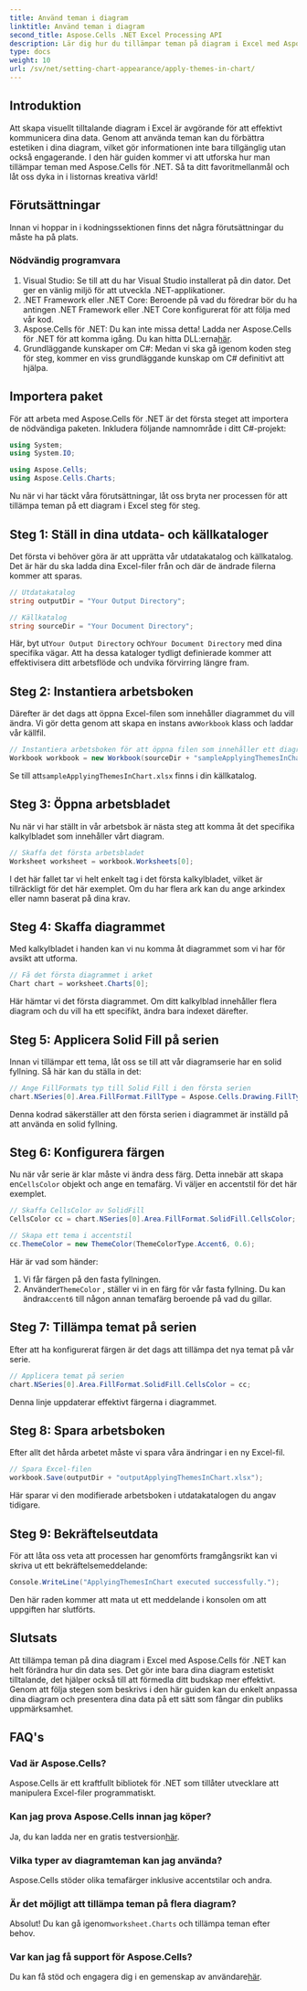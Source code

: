 ```yaml
---
title: Använd teman i diagram
linktitle: Använd teman i diagram
second_title: Aspose.Cells .NET Excel Processing API
description: Lär dig hur du tillämpar teman på diagram i Excel med Aspose.Cells för .NET med vår lätta att följa steg-för-steg-guide. Förbättra din datapresentation.
type: docs
weight: 10
url: /sv/net/setting-chart-appearance/apply-themes-in-chart/
---
```

## Introduktion

Att skapa visuellt tilltalande diagram i Excel är avgörande för att effektivt kommunicera dina data. Genom att använda teman kan du förbättra estetiken i dina diagram, vilket gör informationen inte bara tillgänglig utan också engagerande. I den här guiden kommer vi att utforska hur man tillämpar teman med Aspose.Cells för .NET. Så ta ditt favoritmellanmål och låt oss dyka in i listornas kreativa värld!

## Förutsättningar

Innan vi hoppar in i kodningssektionen finns det några förutsättningar du måste ha på plats.

### Nödvändig programvara

1. Visual Studio: Se till att du har Visual Studio installerat på din dator. Det ger en vänlig miljö för att utveckla .NET-applikationer.
2. .NET Framework eller .NET Core: Beroende på vad du föredrar bör du ha antingen .NET Framework eller .NET Core konfigurerat för att följa med vår kod.
3.  Aspose.Cells för .NET: Du kan inte missa detta! Ladda ner Aspose.Cells för .NET för att komma igång. Du kan hitta DLL:erna[här](https://releases.aspose.com/cells/net/).
4. Grundläggande kunskaper om C#: Medan vi ska gå igenom koden steg för steg, kommer en viss grundläggande kunskap om C# definitivt att hjälpa.

## Importera paket

För att arbeta med Aspose.Cells för .NET är det första steget att importera de nödvändiga paketen. Inkludera följande namnområde i ditt C#-projekt:

```csharp
using System;
using System.IO;

using Aspose.Cells;
using Aspose.Cells.Charts;
```

Nu när vi har täckt våra förutsättningar, låt oss bryta ner processen för att tillämpa teman på ett diagram i Excel steg för steg.

## Steg 1: Ställ in dina utdata- och källkataloger

Det första vi behöver göra är att upprätta vår utdatakatalog och källkatalog. Det är här du ska ladda dina Excel-filer från och där de ändrade filerna kommer att sparas.

```csharp
// Utdatakatalog
string outputDir = "Your Output Directory";

// Källkatalog
string sourceDir = "Your Document Directory";
```

 Här, byt ut`Your Output Directory` och`Your Document Directory` med dina specifika vägar. Att ha dessa kataloger tydligt definierade kommer att effektivisera ditt arbetsflöde och undvika förvirring längre fram.

## Steg 2: Instantiera arbetsboken

 Därefter är det dags att öppna Excel-filen som innehåller diagrammet du vill ändra. Vi gör detta genom att skapa en instans av`Workbook` klass och laddar vår källfil.

```csharp
// Instantiera arbetsboken för att öppna filen som innehåller ett diagram
Workbook workbook = new Workbook(sourceDir + "sampleApplyingThemesInChart.xlsx");
```

 Se till att`sampleApplyingThemesInChart.xlsx` finns i din källkatalog.

## Steg 3: Öppna arbetsbladet

Nu när vi har ställt in vår arbetsbok är nästa steg att komma åt det specifika kalkylbladet som innehåller vårt diagram. 

```csharp
// Skaffa det första arbetsbladet
Worksheet worksheet = workbook.Worksheets[0];
```

I det här fallet tar vi helt enkelt tag i det första kalkylbladet, vilket är tillräckligt för det här exemplet. Om du har flera ark kan du ange arkindex eller namn baserat på dina krav.

## Steg 4: Skaffa diagrammet

Med kalkylbladet i handen kan vi nu komma åt diagrammet som vi har för avsikt att utforma.

```csharp
// Få det första diagrammet i arket
Chart chart = worksheet.Charts[0];
```

Här hämtar vi det första diagrammet. Om ditt kalkylblad innehåller flera diagram och du vill ha ett specifikt, ändra bara indexet därefter.

## Steg 5: Applicera Solid Fill på serien

Innan vi tillämpar ett tema, låt oss se till att vår diagramserie har en solid fyllning. Så här kan du ställa in det:

```csharp
// Ange FillFormats typ till Solid Fill i den första serien
chart.NSeries[0].Area.FillFormat.FillType = Aspose.Cells.Drawing.FillType.Solid;
```

Denna kodrad säkerställer att den första serien i diagrammet är inställd på att använda en solid fyllning.

## Steg 6: Konfigurera färgen

 Nu när vår serie är klar måste vi ändra dess färg. Detta innebär att skapa en`CellsColor` objekt och ange en temafärg. Vi väljer en accentstil för det här exemplet.

```csharp
// Skaffa CellsColor av SolidFill
CellsColor cc = chart.NSeries[0].Area.FillFormat.SolidFill.CellsColor;

// Skapa ett tema i accentstil
cc.ThemeColor = new ThemeColor(ThemeColorType.Accent6, 0.6);
```

Här är vad som händer:
1. Vi får färgen på den fasta fyllningen.
2.  Använder`ThemeColor` , ställer vi in en färg för vår fasta fyllning. Du kan ändra`Accent6` till någon annan temafärg beroende på vad du gillar.

## Steg 7: Tillämpa temat på serien

Efter att ha konfigurerat färgen är det dags att tillämpa det nya temat på vår serie. 

```csharp
// Applicera temat på serien
chart.NSeries[0].Area.FillFormat.SolidFill.CellsColor = cc;
```

Denna linje uppdaterar effektivt färgerna i diagrammet. 

## Steg 8: Spara arbetsboken

Efter allt det hårda arbetet måste vi spara våra ändringar i en ny Excel-fil.

```csharp
// Spara Excel-filen
workbook.Save(outputDir + "outputApplyingThemesInChart.xlsx");
```

Här sparar vi den modifierade arbetsboken i utdatakatalogen du angav tidigare. 

## Steg 9: Bekräftelseutdata

För att låta oss veta att processen har genomförts framgångsrikt kan vi skriva ut ett bekräftelsemeddelande:

```csharp
Console.WriteLine("ApplyingThemesInChart executed successfully.");
```

Den här raden kommer att mata ut ett meddelande i konsolen om att uppgiften har slutförts.

## Slutsats

Att tillämpa teman på dina diagram i Excel med Aspose.Cells för .NET kan helt förändra hur din data ses. Det gör inte bara dina diagram estetiskt tilltalande, det hjälper också till att förmedla ditt budskap mer effektivt. Genom att följa stegen som beskrivs i den här guiden kan du enkelt anpassa dina diagram och presentera dina data på ett sätt som fångar din publiks uppmärksamhet.

## FAQ's

### Vad är Aspose.Cells?
Aspose.Cells är ett kraftfullt bibliotek för .NET som tillåter utvecklare att manipulera Excel-filer programmatiskt.

### Kan jag prova Aspose.Cells innan jag köper?
 Ja, du kan ladda ner en gratis testversion[här](https://releases.aspose.com/).

### Vilka typer av diagramteman kan jag använda?
Aspose.Cells stöder olika temafärger inklusive accentstilar och andra.

### Är det möjligt att tillämpa teman på flera diagram?
 Absolut! Du kan gå igenom`worksheet.Charts` och tillämpa teman efter behov.

### Var kan jag få support för Aspose.Cells?
 Du kan få stöd och engagera dig i en gemenskap av användare[här](https://forum.aspose.com/c/cells/9).